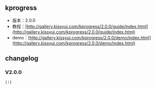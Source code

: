 ## kprogress

* 版本：2.0.0
* 教程：[http://gallery.kissyui.com/kprogress/2.0.0/guide/index.html](http://gallery.kissyui.com/kprogress/2.0.0/guide/index.html)
* demo：[http://gallery.kissyui.com/kprogress/2.0.0/demo/index.html](http://gallery.kissyui.com/kprogress/2.0.0/demo/index.html)

## changelog

### V2.0.0

    [!]


